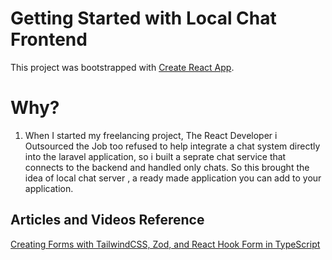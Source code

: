# Getting Started with Local Chat Frontend

This project was bootstrapped with [Create React App](https://github.com/facebook/create-react-app).

# Why?

1. When I started my freelancing project, The React Developer i Outsourced the Job too refused to help integrate a chat system directly into the laravel application, so i built a seprate chat service that connects to the backend and handled only chats. So this brought the idea of local chat server , a ready made application you can add to your application.

## Articles and Videos Reference

<a href="https://medium.com/@celayirbedirhan/creating-forms-with-tailwindcss-zod-and-react-hook-form-in-typescript-248e44a951e7">
Creating Forms with TailwindCSS, Zod, and React Hook Form in TypeScript
</a>
